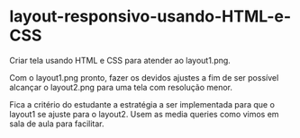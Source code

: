 # layout-responsivo-usando-HTML-e-CSS
Criar tela usando HTML e CSS para atender ao layout1.png.


Com o layout1.png pronto, fazer os devidos ajustes a fim de ser possível alcançar o layout2.png para uma tela com resolução menor.

Fica a critério do estudante a estratégia a ser implementada para que o layout1 se ajuste para o layout2. Usem as media queries como vimos em sala de aula para facilitar.
